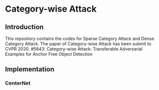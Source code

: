 # Category-wise Attack

## Introduction
This repository contains the codes for Sparse Category Attack and Dense Category Attack.
The paper of Category-wise Attack has been submit to CVPR 2020.
#5843: Category-wise Attack: Transferable Adversarial Examples for Anchor Free Object Detection

## Implementation

### CenterNet
